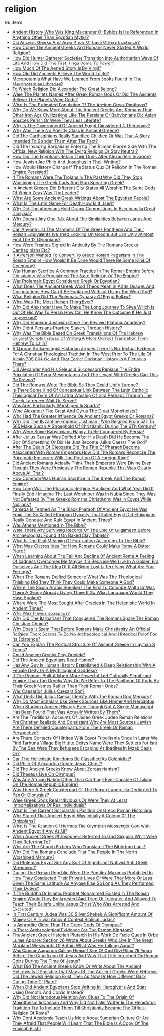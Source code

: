 # religion
96 items

* [Ancient History Who Was King Malcander Of Byblos Is He Referenced In Anything Other Than Egyptian Myths?](2015/ancient-history-who-was-king-malcander-of-byblos-is-he-referenced-in-anything-other-than-egyptian-myths.md)
* [Did Ancient Greeks And Jews Know Of Each Others Existence?](2015/did-ancient-greeks-and-jews-know-of-each-others-existence.md)
* [How Come The Ancient Greeks And Romans Never Started A World Religion?](2015/how-come-the-ancient-greeks-and-romans-never-started-a-world-religion.md)
* [How Did Hunter Gatherer Societies Transition Into Authoritarian Ways Of Life And How Did The First Kings Come To Power?](2015/how-did-hunter-gatherer-societies-transition-into-authoritarian-ways-of-life-and-how-did-the-first-kings-come-to-power.md)
* [How Much Of The Aeneid Story Is By Virgil?](2015/how-much-of-the-aeneid-story-is-by-virgil.md)
* [How Old Did Ancients Believe The World To Be?](2015/how-old-did-ancients-believe-the-world-to-be.md)
* [Mesopotamia What Have We Learned From Books Found In The Mesopotamian Libraries?](2015/mesopotamia-what-have-we-learned-from-books-found-in-the-mesopotamian-libraries.md)
* [To Which Religion Did Alexander The Great Belong?](2015/to-which-religion-did-alexander-the-great-belong.md)
* [Were The Planets Named After Greek Roman Gods Or Did The Ancients Believe The Planets Were Gods?](2015/were-the-planets-named-after-greek-roman-gods-or-did-the-ancients-believe-the-planets-were-gods.md)
* [What Is The Estimated Population Of The Ancient Greek Pantheon?](2015/what-is-the-estimated-population-of-the-ancient-greek-pantheon.md)
* [Why Do We Know More About The Ancient Greeks And Romans Than Other Iron Age Civilizations Like The Persians Or Babylonians Did Asian Sources Perish Or Were They Less Literate?](2015/why-do-we-know-more-about-the-ancient-greeks-and-romans-than-other-iron-age-civilizations-like-the-persians-or-babylonians-did-asian-sources-perish-or-were-they-less-literate.md)
* [Why Is The Government Of Ancient Egypt Considered A Theocracy?](2015/why-is-the-government-of-ancient-egypt-considered-a-theocracy.md)
* [Why Was There No Priestly Class In Ancient Greece?](2015/why-was-there-no-priestly-class-in-ancient-greece.md)
* [Did The Carthaginians Really Sacrifice Children Or Was That A Story Intended To Slander Them After The Fact?](2016/did-the-carthaginians-really-sacrifice-children-or-was-that-a-story-intended-to-slander-them-after-the-fact.md)
* [Did The Invading Barbarians Entering The Roman Empire Side With The Official New Religion With The Dying Religion Or Stay Neutral?](2016/did-the-invading-barbarians-entering-the-roman-empire-side-with-the-official-new-religion-with-the-dying-religion-or-stay-neutral.md)
* [How Did The Egyptians Retain Their Gods After Alexanders Invasion?](2016/how-did-the-egyptians-retain-their-gods-after-alexanders-invasion.md)
* [How Jewish Are Philo And Josephus In Their Writing?](2016/how-jewish-are-philo-and-josephus-in-their-writing.md)
* [How Would History Change If The Status Quo Of Religion In The Roman Empire Persisted?](2016/how-would-history-change-if-the-status-quo-of-religion-in-the-roman-empire-persisted.md)
* [If The Romans Were The Trojans In The Past Why Did They Stop Worshiping The Greek Gods And Stop Speaking Greek?](2016/if-the-romans-were-the-trojans-in-the-past-why-did-they-stop-worshiping-the-greek-gods-and-stop-speaking-greek.md)
* [In Ancient Greece Did Different City States All Worship The Same Gods Of Which Zeus Was The Leader?](2016/in-ancient-greece-did-different-city-states-all-worship-the-same-gods-of-which-zeus-was-the-leader.md)
* [What Are Some Ancient Greek Writings About The Egyptian People?](2016/what-are-some-ancient-greek-writings-about-the-egyptian-people.md)
* [What Is The Latin Name For Death How Is It Used?](2016/what-is-the-latin-name-for-death-how-is-it-used.md)
* [Why Did The Athenians Hold Drama Competitions In Bacchanalia Great Dionysia?](2016/why-did-the-athenians-hold-drama-competitions-in-bacchanalia-great-dionysia.md)
* [Why Doesnt Any One Talk About The Similarities Between Janus And Mercury?](2016/why-doesnt-any-one-talk-about-the-similarities-between-janus-and-mercury.md)
* [Can Anyone List The Members Of The Greek Pantheon And Their Roman Equivalents Ive Tried Looking On Google But Can Only At Most Find The 12 Olympians?](2017/can-anyone-list-the-members-of-the-greek-pantheon-and-their-roman-equivalents-ive-tried-looking-on-google-but-can-only-at-most-find-the-12-olympians.md)
* [How Were Treaties Signed In Antiquity By The Romans Greeks Carthaginians Etc?](2017/how-were-treaties-signed-in-antiquity-by-the-romans-greeks-carthaginians-etc.md)
* [If A Person Wanted To Convert To Greco Roman Paganism In The Roman Empire How Would It Be Done Would There Be Some Kind Of Ceremony?](2017/if-a-person-wanted-to-convert-to-greco-roman-paganism-in-the-roman-empire-how-would-it-be-done-would-there-be-some-kind-of-ceremony.md)
* [Was Human Sacrfice A Common Practice In The Roman Empire Before Christianity Was Proclaimed The State Religion Of The Empire?](2017/was-human-sacrfice-a-common-practice-in-the-roman-empire-before-christianity-was-proclaimed-the-state-religion-of-the-empire.md)
* [Was Ptolemaic Egypt Considered Greek Or Egyptian?](2017/was-ptolemaic-egypt-considered-greek-or-egyptian.md)
* [What Does The Ancient Greek Word Theos Mean In All Its Usages And Connotations How Can It Be Explained Without Using The Word God?](2017/what-does-the-ancient-greek-word-theos-mean-in-all-its-usages-and-connotations-how-can-it-be-explained-without-using-the-word-god.md)
* [What Religion Did The Ptolemaic Dynasty Of Egypt Follow?](2017/what-religion-did-the-ptolemaic-dynasty-of-egypt-follow.md)
* [What Was The Most Roman Thing Ever?](2017/what-was-the-most-roman-thing-ever.md)
* [Why Did Alexander Have To Make The Long Journey To Siwa Which Is Out Of His Way To Persia How Can He Know The Outcome If He Just Improvised?](2017/why-did-alexander-have-to-make-the-long-journey-to-siwa-which-is-out-of-his-way-to-persia-how-can-he-know-the-outcome-if-he-just-improvised.md)
* [Why Did Emperor Justinian Close The Revived Platonic Academy?](2017/why-did-emperor-justinian-close-the-revived-platonic-academy.md)
* [Why Didnt Persians Practice Slavery Through History?](2017/why-didnt-persians-practice-slavery-through-history.md)
* [Why Was The Bible Based On Greek Translations Of The Hebrew Original Scripts Instead Of Writing A More Correct Translation From Hebrew To Latin?](2017/why-was-the-bible-based-on-greek-translations-of-the-hebrew-original-scripts-instead-of-writing-a-more-correct-translation-from-hebrew-to-latin.md)
* [A Quoran Archaeologist Historian Argues There Is No Textual Evidence For A Christian Theological Tradition In The West Prior To The Life Of Alcuin 735 804 Ce And That Earlier Christian History Is A Fiction Is There?](2018/a-quoran-archaeologist-historian-argues-there-is-no-textual-evidence-for-a-christian-theological-tradition-in-the-west-prior-to-the-life-of-alcuin-735-804-ce-and-that-earlier-christian-history-is-a-fiction-is-there.md)
* [Did Alexander And His Seleucid Successors Replace The Entire Population Of Syria Mesopotamia And The Levant With Greeks Can This Be Proven?](2018/did-alexander-and-his-seleucid-successors-replace-the-entire-population-of-syria-mesopotamia-and-the-levant-with-greeks-can-this-be-proven.md)
* [Did The Romans Write The Bible So They Could Unify Europe?](2018/did-the-romans-write-the-bible-so-they-could-unify-europe.md)
* [Is There Some Kind Of Conceptual Link Between The Latin Catholic Theological Term Of Art Latria Worship Of God Perhaps Through The Greek  Latreuein Wait On Serve?](2018/is-there-some-kind-of-conceptual-link-between-the-latin-catholic-theological-term-of-art-latria-worship-of-god-perhaps-through-the-greek--latreuein-wait-on-serve.md)
* [Was Ares Particularly Worshiped In Sparta?](2018/was-ares-particularly-worshiped-in-sparta.md)
* [Were Alexander The Great And Cyrus The Great Monotheists?](2018/were-alexander-the-great-and-cyrus-the-great-monotheists.md)
* [Who Had The Greater Influence On Ancient Egypt Greeks Or Romans?](2018/who-had-the-greater-influence-on-ancient-egypt-greeks-or-romans.md)
* [Why Did The Byzantine Emperor Justinian I Who Reigned From 527 To 565 Make Sudan A Stronghold Of Christianity During The 6Th Century?](2018/why-did-the-byzantine-emperor-justinian-i-who-reigned-from-527-to-565-make-sudan-a-stronghold-of-christianity-during-the-6th-century.md)
* [Why Were Some Babylonians Happy To Be Conquered By Persia?](2018/why-were-some-babylonians-happy-to-be-conquered-by-persia.md)
* [After Julius Caesar Was Deified After His Death Did He Become The God Of Something Or Did He Just Become Julius Caesar The God?](2019/after-julius-caesar-was-deified-after-his-death-did-he-become-the-god-of-something-or-did-he-just-become-julius-caesar-the-god.md)
* [After The Death Of Cleopatra Did The Title Of Pharaoh Become Associated With Roman Emperors How Did The Romans Reconcile The Principate Emperors With The Position Of A Foreign King?](2019/after-the-death-of-cleopatra-did-the-title-of-pharaoh-become-associated-with-roman-emperors-how-did-the-romans-reconcile-the-principate-emperors-with-the-position-of-a-foreign-king.md)
* [Did Ancient Romans Actually Think Their Emperors Were Divine Even Though They Were Previously The Roman Republic That Was Clearly Above All That?](2019/did-ancient-romans-actually-think-their-emperors-were-divine-even-though-they-were-previously-the-roman-republic-that-was-clearly-above-all-that.md)
* [How Common Was Human Sacrifice In The Greek And The Roman Empire?](2019/how-common-was-human-sacrifice-in-the-greek-and-the-roman-empire.md)
* [How Long Was The Pharaonic Religion Practiced And What Year Did It Finally End I Imagine The Last Worshiper Was In Nubia Since They Was Not Defeated By The Greeks Romans Christianity Was In Egypt While Nubians?](2019/how-long-was-the-pharaonic-religion-practiced-and-what-year-did-it-finally-end-i-imagine-the-last-worshiper-was-in-nubia-since-they-was-not-defeated-by-the-greeks-romans-christianity-was-in-egypt-while-nubians.md)
* [Taharqa Is Termed As The Black Pharaoh Of Ancient Egypt He Was From The So Called Ethiopian Dynasty That Ruled Egypt Did Ethiopians Really Conquer And Rule Egypt In Ancient Times?](2019/taharqa-is-termed-as-the-black-pharaoh-of-ancient-egypt-he-was-from-the-so-called-ethiopian-dynasty-that-ruled-egypt-did-ethiopians-really-conquer-and-rule-egypt-in-ancient-times.md)
* [Was Athens Mentioned In The Bible?](2019/was-athens-mentioned-in-the-bible.md)
* [Were There Any Surviving Records Of The Epic Of Gilgamesh Before Archaeologists Found It On Baked Clay Tablets?](2019/were-there-any-surviving-records-of-the-epic-of-gilgamesh-before-archaeologists-found-it-on-baked-clay-tablets.md)
* [What Is The Real Meaning Of Fornication According To The Bible?](2019/what-is-the-real-meaning-of-fornication-according-to-the-bible.md)
* [What Was Ciceros Idea For How Romans Could Make Rome A Better Place?](2019/what-was-ciceros-idea-for-how-romans-could-make-rome-a-better-place.md)
* [When Learning About The Fall And Decline Of Ancient Rome A Feeling Of Sadness Overcomes Me Maybe It S Because We Live In A Golden Era Ourselves And The Idea Of It All Being Lost Is Terrifying What Are Your Feelings?](2019/when-learning-about-the-fall-and-decline-of-ancient-rome-a-feeling-of-sadness-overcomes-me-maybe-it-s-because-we-live-in-a-golden-era-ourselves-and-the-idea-of-it-all-being-lost-is-terrifying-what-are-your-feelings.md)
* [When The Romans Deified Someone What Was The Theological Thinking Did They Think They Could Make Someone A God?](2019/when-the-romans-deified-someone-what-was-the-theological-thinking-did-they-think-they-could-make-someone-a-god.md)
* [Where The Siculo Arabic Speakers The First To Colonize Malta Or Was There A Group Already Living There If So What Language Would They Have Spoken?](2019/where-the-siculo-arabic-speakers-the-first-to-colonize-malta-or-was-there-a-group-already-living-there-if-so-what-language-would-they-have-spoken.md)
* [Where Were The Most Sought After Oracles In The Hellenistic World In Ancient Times?](2019/where-were-the-most-sought-after-oracles-in-the-hellenistic-world-in-ancient-times.md)
* [Who Was Flavius Josephus?](2019/who-was-flavius-josephus.md)
* [Why Did The Barbarians That Conquered The Romans Spare The Roman Christian Church?](2019/why-did-the-barbarians-that-conquered-the-romans-spare-the-roman-christian-church.md)
* [Why Does It Seem That Before Romans Make Christianity An Official Religion There Seems To Be No Archaeological And Historical Proof For Its Existence?](2019/why-does-it-seem-that-before-romans-make-christianity-an-official-religion-there-seems-to-be-no-archaeological-and-historical-proof-for-its-existence.md)
* [Can You Explain The Political Structure Of Ancient Greece In Layman S Terms?](2020/can-you-explain-the-political-structure-of-ancient-greece-in-layman-s-terms.md)
* [Could Ancient Greeks Pray Outside?](2020/could-ancient-greeks-pray-outside.md)
* [Did The Ancient Egyptians Read Homer?](2020/did-the-ancient-egyptians-read-homer.md)
* [Has Any Guy In Human History Established A Deep Relationship With A Female Deity Or A Mythological Goddess?](2020/has-any-guy-in-human-history-established-a-deep-relationship-with-a-female-deity-or-a-mythological-goddess.md)
* [If The Romans Built A Much More Powerful And Culturally Significant Empire Than The Greeks Why Do We Refer To The Pantheon Of Gods By Their Greek Names Rather Than Their Roman Ones?](2020/if-the-romans-built-a-much-more-powerful-and-culturally-significant-empire-than-the-greeks-why-do-we-refer-to-the-pantheon-of-gods-by-their-greek-names-rather-than-their-roman-ones.md)
* [Was Caesarion Julius Caesars Son?](2020/was-caesarion-julius-caesars-son.md)
* [What Deity Did Julius Caesar Identify With The Roman God Mercury?](2020/what-deity-did-julius-caesar-identify-with-the-roman-god-mercury.md)
* [Why Do Most Scholars Use Greek Sources Like Homer And Herodotus When Studying Ancient History Even Though Not A Single Manuscript Has Been Found That Was Actually Written By Them?](2020/why-do-most-scholars-use-greek-sources-like-homer-and-herodotus-when-studying-ancient-history-even-though-not-a-single-manuscript-has-been-found-that-was-actually-written-by-them.md)
* [Are The Traditional Accounts Of Judeo Greek Judeo Roman Relations Pre Christian Realistic And Consistent Why Are Most Sources Jewish Are There Detailed Counterparts From The Greek Or Roman Perspective?](2021/are-the-traditional-accounts-of-judeo-greek-judeo-roman-relations-pre-christian-realistic-and-consistent-why-are-most-sources-jewish-are-there-detailed-counterparts-from-the-greek-or-roman-perspective.md)
* [Are There Contacts Of Hittites With Egypt Tripolitania Since In Latter We Find Tarhuna Village Big Hittite Deitys Name Were They Settlers For Isnt By The Sea Were They Refugees Escaping As Ibadites In Mzab Oasis Or?](2021/are-there-contacts-of-hittites-with-egypt-tripolitania-since-in-latter-we-find-tarhuna-village-big-hittite-deitys-name-were-they-settlers-for-isnt-by-the-sea-were-they-refugees-escaping-as-ibadites-in-mzab-oasis-or.md)
* [Can The Hellenistic Kingdoms Be Classified As Colonialist?](2021/can-the-hellenistic-kingdoms-be-classified-as-colonialist.md)
* [Did Philo Of Alexandria Create Jesus Christ?](2021/did-philo-of-alexandria-create-jesus-christ.md)
* [Did The Ancient Greeks Know About Zoroastrianism?](2021/did-the-ancient-greeks-know-about-zoroastrianism.md)
* [Did Theseus Live On Olympus?](2021/did-theseus-live-on-olympus.md)
* [Was Any African Nation Other Than Carthage Ever Capable Of Taking On The Roman Republic Empire?](2021/was-any-african-nation-other-than-carthage-ever-capable-of-taking-on-the-roman-republic-empire.md)
* [Was There A Greek Counterpart Of The Roman Lupercalia Dedicated To Pan Or Dionysius?](2021/was-there-a-greek-counterpart-of-the-roman-lupercalia-dedicated-to-pan-or-dionysius.md)
* [Were Greek Gods Real Individuals Or Were They At Least Immortalisations Of Real Individuals?](2021/were-greek-gods-real-individuals-or-were-they-at-least-immortalisations-of-real-individuals.md)
* [What Is The Current Scholarship Position On Greco Roman Historians Who Stated That Ancient Egypt Was Initially A Colony Of The Ethiopians?](2021/what-is-the-current-scholarship-position-on-greco-roman-historians-who-stated-that-ancient-egypt-was-initially-a-colony-of-the-ethiopians.md)
* [What Is The Relation Of Hermes The Olympian Messenger God With Ancient Egypt If Any At All?](2021/what-is-the-relation-of-hermes-the-olympian-messenger-god-with-ancient-egypt-if-any-at-all.md)
* [When Ancient Greek Philosophers Referred To God Singular What Were They Referring To?](2021/when-ancient-greek-philosophers-referred-to-god-singular-what-were-they-referring-to.md)
* [Who Are The Church Fathers Who Translated The Bible Into Latin?](2021/who-are-the-church-fathers-who-translated-the-bible-into-latin.md)
* [Why Did The Romans Conclude That The People In The North Worshiped Mercury?](2021/why-did-the-romans-conclude-that-the-people-in-the-north-worshiped-mercury.md)
* [Did Ptolemaic Egypt See Any Sort Of Significant Nativist Anti Greek Movement?](2022/did-ptolemaic-egypt-see-any-sort-of-significant-nativist-anti-greek-movement.md)
* [During The Roman Republic Were The Pontifex Maximus Prohibited In How They Conducted Their Private Lives Or Were They More Or Less Given The Same Latitude As Anyone Else So Long As They Performed Their Duties?](2022/during-the-roman-republic-were-the-pontifex-maximus-prohibited-in-how-they-conducted-their-private-lives-or-were-they-more-or-less-given-the-same-latitude-as-anyone-else-so-long-as-they-performed-their-duties.md)
* [If The Buddha Or Islamic Prophet Mohammed Existed In The Roman Empire Would They Be Arrested And Tried Or Tolerated And Allowed To Teach Their Beliefs Unlike Jesus Christ Who Was Arrested And Executed?](2022/if-the-buddha-or-islamic-prophet-mohammed-existed-in-the-roman-empire-would-they-be-arrested-and-tried-or-tolerated-and-allowed-to-teach-their-beliefs-unlike-jesus-christ-who-was-arrested-and-executed.md)
* [In First Century Judea Was 30 Silver Shekels A Significant Amount Of Money Or A Trivial Amount Context Biblical Judas?](2022/in-first-century-judea-was-30-silver-shekels-a-significant-amount-of-money-or-a-trivial-amount-context-biblical-judas.md)
* [Is Aphrodite Older Than The Greek Gods Of Olympus?](2022/is-aphrodite-older-than-the-greek-gods-of-olympus.md)
* [Is There Archaeological Evidence For The Roman Kingdom?](2022/is-there-archaeological-evidence-for-the-roman-kingdom.md)
* [The Ancient Greek Historian Plutarch In His Work De Facie Quae In Orbe Lunae Apparet Section 26 Wrote About Greeks Who Live In The Great Mainland Westwards Of Britain What Was He Talking About?](2022/the-ancient-greek-historian-plutarch-in-his-work-de-facie-quae-in-orbe-lunae-apparet-section-26-wrote-about-greeks-who-live-in-the-great-mainland-westwards-of-britain-what-was-he-talking-about.md)
* [Was Caesar Augustus Calling Himself Son Of God Divi Filius 75 Years Before The Crucifixion Of Jesus And Was That Title Inscribed On Roman Coins During The Time Of Jesus?](2022/was-caesar-augustus-calling-himself-son-of-god-divi-filius-75-years-before-the-crucifixion-of-jesus-and-was-that-title-inscribed-on-roman-coins-during-the-time-of-jesus.md)
* [What Did The Ancient Greeks Know Or Write About The Ancient Hebrews Is It Possible That Many Of The Ancient Greeks Were Hebrews Did The Jewish Religion Exist Then As Now Or How Different Back During Time Of Plato?](2022/what-did-the-ancient-greeks-know-or-write-about-the-ancient-hebrews-is-it-possible-that-many-of-the-ancient-greeks-were-hebrews-did-the-jewish-religion-exist-then-as-now-or-how-different-back-during-time-of-plato.md)
* [When Did Ancient Egyptians Stop Writing In Hieroglyphs And Start Using Demotic And Coptic Instead?](2022/when-did-ancient-egyptians-stop-writing-in-hieroglyphs-and-start-using-demotic-and-coptic-instead.md)
* [Why Did Not Herodotus Mention Any Clues To The Origin Of Monotheism In Canaan And Why Did Not Later Writer In The Herodotus Tradition Try To Include Them Till Christianity Became The Official Religion Of Rome?](2022/why-did-not-herodotus-mention-any-clues-to-the-origin-of-monotheism-in-canaan-and-why-did-not-later-writer-in-the-herodotus-tradition-try-to-include-them-till-christianity-became-the-official-religion-of-rome.md)
* [Why Dont Academia Teach Us More About Sumerian Culture Or Are They Afraid That People Will Learn That The Bible Is A Copy Of The Enumah Elish?](2022/why-dont-academia-teach-us-more-about-sumerian-culture-or-are-they-afraid-that-people-will-learn-that-the-bible-is-a-copy-of-the-enumah-elish.md)
